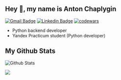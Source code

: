 ## Hey 👋, my name is Anton Chaplygin

[![Gmail Badge](https://img.shields.io/badge/antoncp@gmail.com-c14438?style=flat&logo=Gmail&logoColor=white&link=mailto:antoncp@gmail.com)](mailto:antoncp@gmail.com)
[![Linkedin Badge](https://img.shields.io/badge/-Anton_Chaplygin-0072b1?style=flat&logo=Linkedin&logoColor=white&link=https://www.linkedin.com/in/anton-chaplygin-antoncp/)](https://www.linkedin.com/in/anton-chaplygin-antoncp/) 
[![codewars](https://www.codewars.com/users/antoncp/badges/micro)](https://www.codewars.com/users/antoncp) 

- Python backend developer
- Yandex Practicum student (Python developer)


## My Github Stats
![Github Stats](https://github-readme-stats-git-masterrstaa-rickstaa.vercel.app/api?username=antoncp&&include_all_commits=true&line_height=40&hide_border=true&show_icons=true)

![](https://komarev.com/ghpvc/?username=antoncp)
